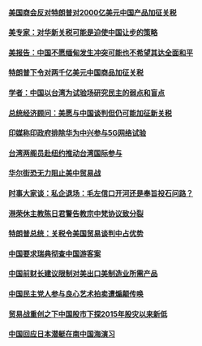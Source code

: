 #### [美国商会反对特朗普对2000亿美元中国产品加征关税](../pages/zyyyoeqqvi/4576094.md) 

#### [美专家：对华新关税可能是迫使中国让步的策略](../pages/zyyyoeqqvi/4576070.md) 

#### [美报告：中国不愿缅甸发生冲突可能也不希望其达全面和平](../pages/zyyyoeqqvi/4576007.md) 

#### [特朗普下令对两千亿美元中国商品加征关税](../pages/zyyyoeqqvi/4575616.md) 

#### [学者：中国以台湾为试验场研究民主的弱点和盲点](../pages/zyyyoeqqvi/4575555.md) 

#### [总统经济顾问：美愿与中国谈判但仍可能加征新关税](../pages/zyyyoeqqvi/4575397.md) 

#### [印媒称印政府排除华为中兴参与5G网络试验](../pages/zyyyoeqqvi/4575013.md) 

#### [台湾两阁员赴纽约推动台湾国际参与](../pages/zyyyoeqqvi/4574999.md) 

#### [华尔街恐无力阻止美中贸易战](../pages/zyyyoeqqvi/4574881.md) 

#### [时事大家谈：私企退场：毛左信口开河还是奉旨投石问路？](../pages/zyyyoeqqvi/4574879.md) 

#### [港荣休主教陈日君警告教宗中梵协议致分裂](../pages/zyyyoeqqvi/4574819.md) 

#### [特朗普总统：关税令美国贸易谈判中占优势](../pages/zyyyoeqqvi/4574795.md) 

#### [中国要求瑞典彻查中国游客案](../pages/zyyyoeqqvi/4574640.md) 

#### [中国前财长建议限制对美出口美制造业所需产品](../pages/zyyyoeqqvi/4574616.md) 

#### [中国民主党人参与良心艺术拍卖遭煽颠传唤](../pages/zyyyoeqqvi/4574583.md) 

#### [贸易战重创之下中国股市下探2015年股灾以来新低](../pages/zyyyoeqqvi/4574577.md) 

#### [中国回应日本潜艇在南中国海演习](../pages/zyyyoeqqvi/4574575.md) 

